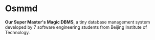 # Osmmd

**Our Super Master's Magic DBMS**, a tiny database management system developed by 7 software engineering students from Beijing Institute of Technology.
